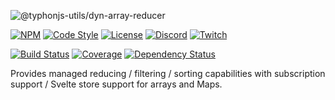 ![@typhonjs-utils/dyn-array-reducer](https://i.imgur.com/Yh7xn6H.jpg)

[![NPM](https://img.shields.io/npm/v/@typhonjs-utils/dynamic-reducer.svg?label=npm)](https://www.npmjs.com/package/@typhonjs-utils/dynamic-reducer)
[![Code Style](https://img.shields.io/badge/code%20style-allman-yellowgreen.svg?style=flat)](https://en.wikipedia.org/wiki/Indent_style#Allman_style)
[![License](https://img.shields.io/badge/license-MPLv2-yellowgreen.svg?style=flat)](https://github.com/typhonjs-node-utils/dynamic-reducer/blob/main/LICENSE)
[![Discord](https://img.shields.io/discord/737953117999726592?label=TyphonJS%20Discord)](https://discord.gg/mnbgN8f)
[![Twitch](https://img.shields.io/twitch/status/typhonrt?style=social)](https://www.twitch.tv/typhonrt)

[![Build Status](https://github.com/typhonjs-node-utils/dynamic-reducer/workflows/CI/CD/badge.svg)](#)
[![Coverage](https://img.shields.io/codecov/c/github/typhonjs-node-utils/dynamic-reducer.svg)](https://codecov.io/github/typhonjs-node-utils/dynamic-reducer)
[![Dependency Status](https://david-dm.org/typhonjs-node-utils/dynamic-reducer.svg)](https://david-dm.org/typhonjs-node-utils/dynamic-reducer)


Provides managed reducing / filtering / sorting capabilities with subscription support / Svelte store support for 
arrays and Maps.

